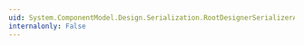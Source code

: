 ```yaml
---
uid: System.ComponentModel.Design.Serialization.RootDesignerSerializerAttribute.#ctor(System.String,System.String,System.Boolean)
internalonly: False
---
```

